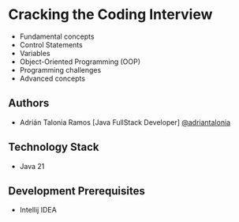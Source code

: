 # Cracking the Coding Interview

- Fundamental concepts
- Control Statements
- Variables
- Object-Oriented Programming (OOP)
- Programming challenges
- Advanced concepts

## Authors

- Adrián Talonia Ramos [Java FullStack Developer] [@adriantalonia](https://github.com/adriantalonia)

## Technology Stack
- Java 21

## Development Prerequisites
- Intellij IDEA

